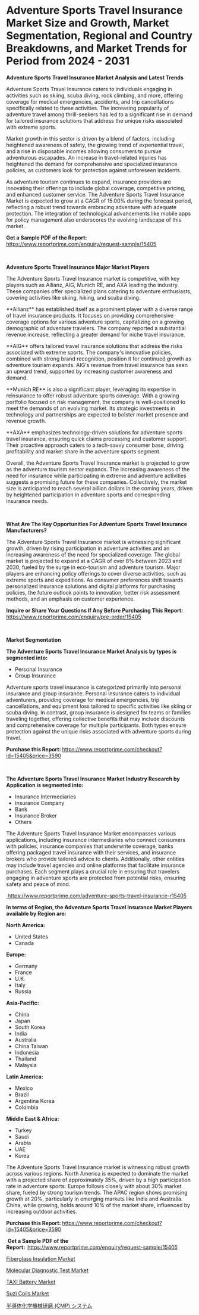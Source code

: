 <p><h1>Adventure Sports Travel Insurance Market Size and Growth, Market Segmentation, Regional and Country Breakdowns, and Market Trends for Period from 2024 -  2031</h1></p><p><strong>Adventure Sports Travel Insurance Market Analysis and Latest Trends</strong></p>
<p><p>Adventure Sports Travel Insurance caters to individuals engaging in activities such as skiing, scuba diving, rock climbing, and more, offering coverage for medical emergencies, accidents, and trip cancellations specifically related to these activities. The increasing popularity of adventure travel among thrill-seekers has led to a significant rise in demand for tailored insurance solutions that address the unique risks associated with extreme sports.</p><p>Market growth in this sector is driven by a blend of factors, including heightened awareness of safety, the growing trend of experiential travel, and a rise in disposable incomes allowing consumers to pursue adventurous escapades. An increase in travel-related injuries has heightened the demand for comprehensive and specialized insurance policies, as customers look for protection against unforeseen incidents. </p><p>As adventure tourism continues to expand, insurance providers are innovating their offerings to include global coverage, competitive pricing, and enhanced customer service. The Adventure Sports Travel Insurance Market is expected to grow at a CAGR of 15.00% during the forecast period, reflecting a robust trend towards embracing adventure with adequate protection. The integration of technological advancements like mobile apps for policy management also underscores the evolving landscape of this market.</p></p>
<p><strong>Get a Sample PDF of the Report:&nbsp;</strong> <a href="https://www.reportprime.com/enquiry/request-sample/15405">https://www.reportprime.com/enquiry/request-sample/15405</a></p>
<p>&nbsp;</p>
<p><strong>Adventure Sports Travel Insurance Major Market Players</strong></p>
<p><p>The Adventure Sports Travel Insurance market is competitive, with key players such as Allianz, AIG, Munich RE, and AXA leading the industry. These companies offer specialized plans catering to adventure enthusiasts, covering activities like skiing, hiking, and scuba diving.</p><p>**Allianz** has established itself as a prominent player with a diverse range of travel insurance products. It focuses on providing comprehensive coverage options for various adventure sports, capitalizing on a growing demographic of adventure travelers. The company reported a substantial revenue increase, reflecting a greater demand for niche travel insurance.</p><p>**AIG** offers tailored travel insurance solutions that address the risks associated with extreme sports. The company's innovative policies, combined with strong brand recognition, position it for continued growth as adventure tourism expands. AIG's revenue from travel insurance has seen an upward trend, supported by increasing customer awareness and demand.</p><p>**Munich RE** is also a significant player, leveraging its expertise in reinsurance to offer robust adventure sports coverage. With a growing portfolio focused on risk management, the company is well-positioned to meet the demands of an evolving market. Its strategic investments in technology and partnerships are expected to bolster market presence and revenue growth.</p><p>**AXA** emphasizes technology-driven solutions for adventure sports travel insurance, ensuring quick claims processing and customer support. Their proactive approach caters to a tech-savvy consumer base, driving profitability and market share in the adventure sports segment.</p><p>Overall, the Adventure Sports Travel Insurance market is projected to grow as the adventure tourism sector expands. The increasing awareness of the need for insurance while participating in extreme and adventure activities suggests a promising future for these companies. Collectively, the market size is anticipated to reach several billion dollars in the coming years, driven by heightened participation in adventure sports and corresponding insurance needs.</p></p>
<p>&nbsp;</p>
<p><strong>What Are The Key Opportunities For Adventure Sports Travel Insurance Manufacturers?</strong></p>
<p><p>The Adventure Sports Travel Insurance market is witnessing significant growth, driven by rising participation in adventure activities and an increasing awareness of the need for specialized coverage. The global market is projected to expand at a CAGR of over 8% between 2023 and 2030, fueled by the surge in eco-tourism and adventure tourism. Major players are enhancing policy offerings to cover diverse activities, such as extreme sports and expeditions. As consumer preferences shift towards personalized insurance solutions and digital platforms for purchasing policies, the future outlook points to innovation, better risk assessment methods, and an emphasis on customer experience.</p></p>
<p><strong>Inquire or Share Your Questions If Any Before Purchasing This Report:</strong> <a href="https://www.reportprime.com/enquiry/pre-order/15405">https://www.reportprime.com/enquiry/pre-order/15405</a></p>
<p>&nbsp;</p>
<p><strong>Market Segmentation</strong></p>
<p><strong>The Adventure Sports Travel Insurance Market Analysis by types is segmented into:</strong></p>
<p><ul><li>Personal Insurance</li><li>Group Insurance</li></ul></p>
<p><p>Adventure sports travel insurance is categorized primarily into personal insurance and group insurance. Personal insurance caters to individual adventurers, providing coverage for medical emergencies, trip cancellations, and equipment loss tailored to specific activities like skiing or scuba diving. In contrast, group insurance is designed for teams or families traveling together, offering collective benefits that may include discounts and comprehensive coverage for multiple participants. Both types ensure protection against the unique risks associated with adventure sports during travel.</p></p>
<p><strong>Purchase this Report:&nbsp;</strong><a href="https://www.reportprime.com/checkout?id=15405&price=3590">https://www.reportprime.com/checkout?id=15405&price=3590</a></p>
<p>&nbsp;</p>
<p><strong>The Adventure Sports Travel Insurance Market Industry Research by Application is segmented into:</strong></p>
<p><ul><li>Insurance Intermediaries</li><li>Insurance Company</li><li>Bank</li><li>Insurance Broker</li><li>Others</li></ul></p>
<p><p>The Adventure Sports Travel Insurance Market encompasses various applications, including insurance intermediaries who connect consumers with policies, insurance companies that underwrite coverage, banks offering packaged travel insurance with their services, and insurance brokers who provide tailored advice to clients. Additionally, other entities may include travel agencies and online platforms that facilitate insurance purchases. Each segment plays a crucial role in ensuring that travelers engaging in adventure sports are protected from potential risks, ensuring safety and peace of mind.</p></p>
<p><a href="https://www.reportprime.com/adventure-sports-travel-insurance-r15405">&nbsp;https://www.reportprime.com/adventure-sports-travel-insurance-r15405</a></p>
<p><strong>In terms of Region, the Adventure Sports Travel Insurance Market Players available by Region are:</strong></p>
<p>
    <p> <strong> North America: </strong>
        <ul>
            <li>United States</li>
            <li>Canada</li>
        </ul>
        </p> 
    <p> <strong> Europe: </strong>
        <ul>
            <li>Germany</li>
            <li>France</li>
            <li>U.K.</li>
            <li>Italy</li>
            <li>Russia</li>
        </ul>
        </p> 
    <p> <strong> Asia-Pacific: </strong>
        <ul>
            <li>China</li>
            <li>Japan</li>
            <li>South Korea</li>
            <li>India</li>
            <li>Australia</li>
            <li>China Taiwan</li>
            <li>Indonesia</li>
            <li>Thailand</li>
            <li>Malaysia</li>
        </ul>
        </p> 
    <p> <strong> Latin America: </strong>
        <ul>
            <li>Mexico</li>
            <li>Brazil</li>
            <li>Argentina Korea</li>
            <li>Colombia</li>
        </ul>
        </p> 
    <p> <strong> Middle East & Africa: </strong>
        <ul>
            <li>Turkey</li>
            <li>Saudi</li>
            <li>Arabia</li>
            <li>UAE</li>
            <li>Korea</li>
        </ul>
    </p>
    </p>
<p><p>The Adventure Sports Travel Insurance market is witnessing robust growth across various regions. North America is expected to dominate the market with a projected share of approximately 35%, driven by a high participation rate in adventure sports. Europe follows closely with about 30% market share, fueled by strong tourism trends. The APAC region shows promising growth at 20%, particularly in emerging markets like India and Australia. China, while growing, holds around 10% of the market share, influenced by increasing outdoor activities.</p></p>
<p><strong>Purchase this Report: </strong><a href="https://www.reportprime.com/checkout?id=15405&price=3590">https://www.reportprime.com/checkout?id=15405&price=3590</a></p>
<p>&nbsp;<strong>Get a Sample PDF of the Report:&nbsp;&nbsp;</strong><a href="https://www.reportprime.com/enquiry/request-sample/15405">https://www.reportprime.com/enquiry/request-sample/15405</a></p>
<p><strong></strong></p>
<p><p><a href="https://medium.com/@kathydiaz655/the-global-fiberglass-insulation-market-is-at-the-forefront-of-innovation-driving-rapid-industry-542045f03847">Fiberglass Insulation Market</a></p><p><a href="https://www.linkedin.com/pulse/global-molecular-diagnostic-test-market-trends-analysis-r5e3f?trackingId=NomUfaATS1m%2BfXNK0Ccugg%3D%3D">Molecular Diagnostic Test Market</a></p><p><a href="https://issuu.com/reportprime-2/docs/taxi-battery-market-size-2030.pptx_ca8b65db9a224b">TAXI Battery Market</a></p><p><a href="https://issuu.com/reportprime-2/docs/suzi-coils-market-size-2030.pptx_20b9653ba72fce">Suzi Coils Market</a></p><p><a href="https://medium.com/@chellamarie1962/semiconductor-chemical-mechanical-polishing-cmp-system-market-%E3%81%AF-%E3%82%B3%E3%82%B9%E3%83%88%E7%AE%A1%E7%90%86%E3%81%A8%E5%8A%B9%E7%8E%87%E5%90%91%E4%B8%8A%E3%82%92%E5%84%AA%E5%85%88%E3%81%97%E3%81%BE%E3%81%99-a3ba58488c47?postPublishedType=initial">半導体化学機械研磨 (CMP) システム</a></p></p>